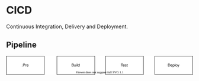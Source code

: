 # CICD

Continuous Integration, Delivery and Deployment.

## Pipeline

![pipeline diagram](./docs/pipeline.svg "Pipeline Diagram")
